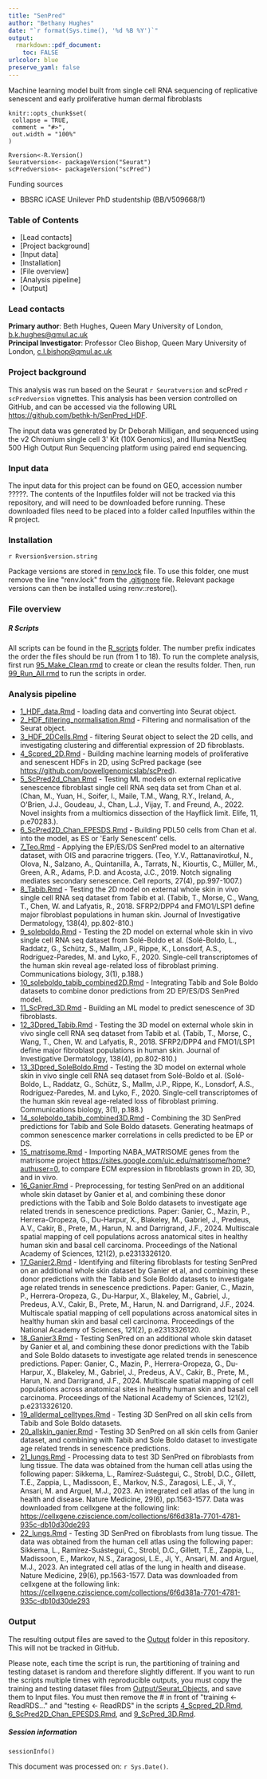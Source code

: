 ```yaml
---
title: "SenPred"
author: "Bethany Hughes"
date: "`r format(Sys.time(), '%d %B %Y')`"
output:
  rmarkdown::pdf_document:
    toc: FALSE
urlcolor: blue
preserve_yaml: false
---
```

Machine learning model built from single cell RNA sequencing of replicative senescent and early proliferative human dermal fibroblasts
```{r, include = FALSE}
knitr::opts_chunk$set(
 collapse = TRUE,
 comment = "#>",
 out.width = "100%"
)

Rversion<-R.Version()
Seuratversion<- packageVersion("Seurat")
scPredversion<- packageVersion("scPred")
```
Funding sources
- BBSRC iCASE Unilever PhD studentship (BB/V509668/1)

### Table of Contents
* [Lead contacts] 
* [Project background] 
* [Input data] 
* [Installation]
* [File overview]
* [Analysis pipeline]
* [Output] 


### Lead contacts
**Primary author**: Beth Hughes, Queen Mary University of London, [b.k.hughes\@qmul.ac.uk](mailto:b.k.hughes@qmul.ac.uk)  
**Principal Investigator**: Professor Cleo Bishop, Queen Mary University of London,  [c.l.bishop\@qmul.ac.uk](mailto:c.l.bishop@qmul.ac.uk)  

### Project background
This analysis was run based on the Seurat `r Seuratversion` and scPred `r scPredversion` vignettes. This analysis has been version controlled on GitHub, and can be accessed via the following URL <https://github.com/bethk-h/SenPred_HDF>. 

The input data was generated by Dr Deborah Milligan, and sequenced using the v2 Chromium single cell 3' Kit (10X Genomics), and Illumina NextSeq 500 High Output Run Sequencing platform using paired end sequencing.  

### Input data

The input data for this project can be found on GEO, accession number ?????. The contents of the Inputfiles folder will not be tracked via this repository, and will need to be downloaded before running. These downloaded files need to be placed into a folder called Inputfiles within the R project.


### Installation
`r Rversion$version.string`

Package versions are stored in [renv.lock](renv.lock) file. To use this folder, one must remove the line "renv.lock" from the [.gitignore](.gitignore) file. Relevant package versions can then be installed using renv::restore(). 


### File overview
##### R Scripts
All scripts can be found in the [R_scripts](R_scripts) folder. The number prefix indicates the order the files should be run (from 1 to 18). To run the complete analysis, first run [95_Make_Clean.rmd]() to create or clean the results folder. Then, run [99_Run_All.rmd]() to run the scripts in order.

### Analysis pipeline
* [1_HDF_data.Rmd](R_scripts/1_HDF_data.Rmd) - loading data and converting into Seurat object.
* [2_HDF_filtering_normalisation.Rmd](R_scripts/2_HDF_filtering_normalisation.Rmd) - Filtering and normalisation of the Seurat object.
* [3_HDF_2DCells.Rmd](R_scripts/3_HDF_2DCells.Rmd) - filtering Seurat object to select the 2D cells, and investigating clustering and differential expression of 2D fibroblasts.
* [4_Scpred_2D.Rmd](R_scripts/4_Scpred_2D.Rmd) - Building machine learning models of proliferative and senescent HDFs in 2D, using ScPred package (see https://github.com/powellgenomicslab/scPred).
* [5_ScPred2d_Chan.Rmd](R_scripts/5_ScPred2d_Chan.Rmd) - Testing ML models on external replicative senescence fibroblast single cell RNA seq data set from Chan et al. (Chan, M., Yuan, H., Soifer, I., Maile, T.M., Wang, R.Y., Ireland, A., O'Brien, J.J., Goudeau, J., Chan, L.J., Vijay, T. and Freund, A., 2022. Novel insights from a multiomics dissection of the Hayflick limit. Elife, 11, p.e70283.).
* [6_ScPred2D_Chan_EPESDS.Rmd](R_scripts/6_ScPred2D_Chan_EPESDS.Rmd) - Building PDL50 cells from Chan et al. into the model, as ES or 'Early Senescent' cells.
* [7_Teo.Rmd](R_scripts/7_Teo.Rmd) - Applying the EP/ES/DS SenPred model to an alternative dataset, with OIS and paracrine triggers. (Teo, Y.V., Rattanavirotkul, N., Olova, N., Salzano, A., Quintanilla, A., Tarrats, N., Kiourtis, C., Müller, M., Green, A.R., Adams, P.D. and Acosta, J.C., 2019. Notch signaling mediates secondary senescence. Cell reports, 27(4), pp.997-1007.)
* [8_Tabib.Rmd](R_scripts/8_Tabib.Rmd) - Testing the 2D model on external whole skin in vivo single cell RNA seq dataset from Tabib et al. (Tabib, T., Morse, C., Wang, T., Chen, W. and Lafyatis, R., 2018. SFRP2/DPP4 and FMO1/LSP1 define major fibroblast populations in human skin. Journal of Investigative Dermatology, 138(4), pp.802-810.)
* [9_soleboldo.Rmd](R_scripts/9_soleboldo.Rmd) - Testing the 2D model on external whole skin in vivo single cell RNA seq dataset from Solé-Boldo et al. (Solé-Boldo, L., Raddatz, G., Schütz, S., Mallm, J.P., Rippe, K., Lonsdorf, A.S., Rodríguez-Paredes, M. and Lyko, F., 2020. Single-cell transcriptomes of the human skin reveal age-related loss of fibroblast priming. Communications biology, 3(1), p.188.)
* [10_soleboldo_tabib_combined2D.Rmd](R_scripts/10_soleboldo_tabib_combined2D.Rmd) - Integrating Tabib and Sole Boldo datasets to combine donor predictions from 2D EP/ES/DS SenPred model.
* [11_ScPred_3D.Rmd](R_scripts/11_ScPred_3D.rmd) - Building an ML model to predict senescence of 3D fibroblasts.
* [12_3Dpred_Tabib.Rmd](R_scripts/12_3Dpred_Tabib.Rmd) - Testing the 3D model on external whole skin in vivo single cell RNA seq dataset from Tabib et al. (Tabib, T., Morse, C., Wang, T., Chen, W. and Lafyatis, R., 2018. SFRP2/DPP4 and FMO1/LSP1 define major fibroblast populations in human skin. Journal of Investigative Dermatology, 138(4), pp.802-810.)
* [13_3Dpred_SoleBoldo.Rmd](R_scripts/13_3Dpred_SoleBoldo.Rmd) - Testing the 3D model on external whole skin in vivo single cell RNA seq dataset from Solé-Boldo et al. (Solé-Boldo, L., Raddatz, G., Schütz, S., Mallm, J.P., Rippe, K., Lonsdorf, A.S., Rodríguez-Paredes, M. and Lyko, F., 2020. Single-cell transcriptomes of the human skin reveal age-related loss of fibroblast priming. Communications biology, 3(1), p.188.)
* [14_soleboldo_tabib_combined3D.Rmd](R_scripts/14_soleboldo_tabib_combined3D.Rmd) - Combining the 3D SenPred predictions for Tabib and Sole Boldo datasets. Generating heatmaps of common senescence marker correlations in cells predicted to be EP or DS.
* [15_matrisome.Rmd](R_scripts/15_matrisome.Rmd) - Importing NABA_MATRISOME genes from the matrisome project https://sites.google.com/uic.edu/matrisome/home?authuser=0, to compare ECM expression in fibroblasts grown in 2D, 3D, and in vivo.
* [16_Ganier.Rmd](R_scripts/16_Ganier.Rmd) - Preprocessing, for testing SenPred on an additional whole skin dataset by Ganier et al, and combining these donor predictions with the Tabib and Sole Boldo datasets to investigate age related trends in senescence predictions. Paper: Ganier, C., Mazin, P., Herrera-Oropeza, G., Du-Harpur, X., Blakeley, M., Gabriel, J., Predeus, A.V., Cakir, B., Prete, M., Harun, N. and Darrigrand, J.F., 2024. Multiscale spatial mapping of cell populations across anatomical sites in healthy human skin and basal cell carcinoma. Proceedings of the National Academy of Sciences, 121(2), p.e2313326120.
* [17_Ganier2.Rmd](R_scripts/17_Ganier2.Rmd) - Identifying and filtering fibroblasts for testing SenPred on an additional whole skin dataset by Ganier et al, and combining these donor predictions with the Tabib and Sole Boldo datasets to investigate age related trends in senescence predictions. Paper: Ganier, C., Mazin, P., Herrera-Oropeza, G., Du-Harpur, X., Blakeley, M., Gabriel, J., Predeus, A.V., Cakir, B., Prete, M., Harun, N. and Darrigrand, J.F., 2024. Multiscale spatial mapping of cell populations across anatomical sites in healthy human skin and basal cell carcinoma. Proceedings of the National Academy of Sciences, 121(2), p.e2313326120.
* [18_Ganier3.Rmd](R_scripts/18_Ganier3.Rmd) - Testing SenPred on an additional whole skin dataset by Ganier et al, and combining these donor predictions with the Tabib and Sole Boldo datasets to investigate age related trends in senescence predictions. Paper: Ganier, C., Mazin, P., Herrera-Oropeza, G., Du-Harpur, X., Blakeley, M., Gabriel, J., Predeus, A.V., Cakir, B., Prete, M., Harun, N. and Darrigrand, J.F., 2024. Multiscale spatial mapping of cell populations across anatomical sites in healthy human skin and basal cell carcinoma. Proceedings of the National Academy of Sciences, 121(2), p.e2313326120.
* [19_alldermal_celltypes.Rmd](R_scripts/19_alldermal_celltypes.Rmd) - Testing 3D SenPred on all skin cells from Tabib and Sole Boldo datasets.
* [20_allskin_ganier.Rmd](R_scripts/20_allskin_ganier.Rmd) - Testing 3D SenPred on all skin cells from Ganier dataset, and combining with Tabib and Sole Boldo dataset to investigate age related trends in senescence predictions.
* [21_lungs.Rmd](R_scripts/21_lungs.Rmd) - Processing data to test 3D SenPred on fibroblasts from lung tissue. The data was obtained from the human cell atlas using the following paper: Sikkema, L., Ramírez-Suástegui, C., Strobl, D.C., Gillett, T.E., Zappia, L., Madissoon, E., Markov, N.S., Zaragosi, L.E., Ji, Y., Ansari, M. and Arguel, M.J., 2023. An integrated cell atlas of the lung in health and disease. Nature Medicine, 29(6), pp.1563-1577.
Data was downloaded from cellxgene at the following link:
https://cellxgene.cziscience.com/collections/6f6d381a-7701-4781-935c-db10d30de293
* [22_lungs.Rmd](R_scripts/22_lungs.Rmd) - Testing 3D SenPred on fibroblasts from lung tissue. The data was obtained from the human cell atlas using the following paper: Sikkema, L., Ramírez-Suástegui, C., Strobl, D.C., Gillett, T.E., Zappia, L., Madissoon, E., Markov, N.S., Zaragosi, L.E., Ji, Y., Ansari, M. and Arguel, M.J., 2023. An integrated cell atlas of the lung in health and disease. Nature Medicine, 29(6), pp.1563-1577.
Data was downloaded from cellxgene at the following link:
https://cellxgene.cziscience.com/collections/6f6d381a-7701-4781-935c-db10d30de293

### Output
The resulting output files are saved to the [Output](Output) folder in this repository. This will not be tracked in GitHub. 

Please note, each time the script is run, the partitioning of training and testing dataset is random and therefore slightly different. If you want to run the scripts multiple times with reproducible outputs, you must copy the training and testing dataset files from [Output/Seurat_Objects](Output/Seurat_Objects), and save them to Input files. You must then remove the # in front of "training <- ReadRDS..." and "testing <- ReadRDS" in the scripts [4_Scpred_2D.Rmd](R_scripts/4_Scpred_2D.Rmd), [6_ScPred2D_Chan_EPESDS.Rmd](R_scripts/6_ScPred2D_Chan_EPESDS.Rmd), and [9_ScPred_3D.Rmd](R_scripts/9_ScPred_3D.rmd).
 

##### Session information

```{r session_info}
sessionInfo()
```

This document was processed on: `r Sys.Date()`.